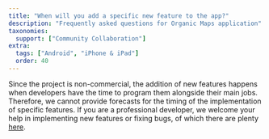 ```yaml
---
title: "When will you add a specific new feature to the app?"
description: "Frequently asked questions for Organic Maps application"
taxonomies:
  support: ["Community Collaboration"]
extra:
  tags: ["Android", "iPhone & iPad"]
  order: 40
---
```


Since the project is non-commercial, the addition of new features happens when developers have the time to program them alongside their main jobs. Therefore, we cannot provide forecasts for the timing of the implementation of specific features. If you are a professional developer, we welcome your help in implementing new features or fixing bugs, of which there are plenty [here](https://github.com/organicmaps/organicmaps/issues).
